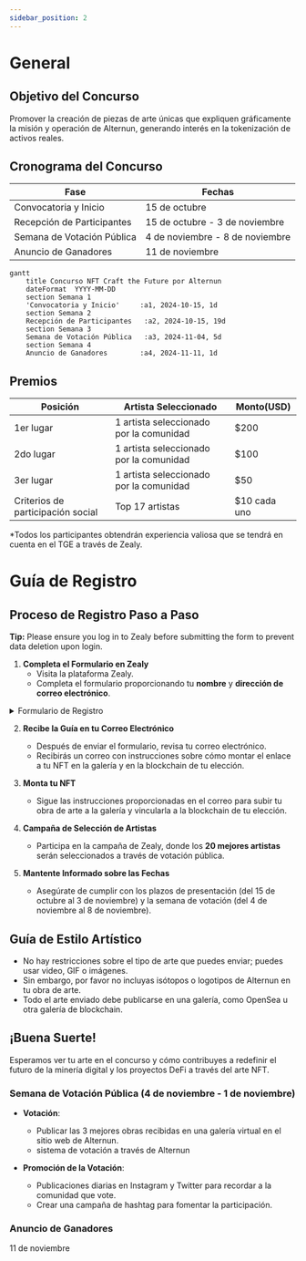 ```yaml
---
sidebar_position: 2
---
```


# General

## Objetivo del Concurso
Promover la creación de piezas de arte únicas que expliquen gráficamente la misión y operación de Alternun, generando interés en la tokenización de activos reales.

## Cronograma del Concurso

| Fase                      | Fechas                    |
| ------------------------- | ------------------------ |
| Convocatoria y Inicio     | 15 de octubre            |
| Recepción de Participantes | 15 de octubre - 3 de noviembre |
| Semana de Votación Pública | 4 de noviembre - 8 de noviembre |
| Anuncio de Ganadores      | 11 de noviembre          |

```mermaid
gantt
    title Concurso NFT Craft the Future por Alternun
    dateFormat  YYYY-MM-DD
    section Semana 1
    'Convocatoria y Inicio'     :a1, 2024-10-15, 1d
    section Semana 2
    Recepción de Participantes   :a2, 2024-10-15, 19d
    section Semana 3
    Semana de Votación Pública   :a3, 2024-11-04, 5d
    section Semana 4
    Anuncio de Ganadores        :a4, 2024-11-11, 1d
```

## Premios

| Posición                     | Artista Seleccionado                     | Monto(USD) |
| ---------------------------- | ---------------------------------------- | ----------- |
| 1er lugar                   | 1 artista seleccionado por la comunidad  | $200        |
| 2do lugar                   | 1 artista seleccionado por la comunidad  | $100        |
| 3er lugar                   | 1 artista seleccionado por la comunidad  | $50         |
| Criterios de participación social | Top 17 artistas                       | $10 cada uno |

*Todos los participantes obtendrán experiencia valiosa que se tendrá en cuenta en el TGE a través de Zealy.

# Guía de Registro

## Proceso de Registro Paso a Paso

**Tip:** Please ensure you log in to Zealy before submitting the form to prevent data deletion upon login.

1. **Completa el Formulario en Zealy**
   - Visita la plataforma Zealy.
   - Completa el formulario proporcionando tu **nombre** y **dirección de correo electrónico**.

<details>
  <summary>Formulario de Registro</summary>

  https://zealy.io/cw/alternun/questboard/c7da4780-1ad0-4ad8-8cb8-affbcff91ab2/1a7427e2-4ac4-4d0f-abb2-23ad8e19e456

</details>

2. **Recibe la Guía en tu Correo Electrónico**
   - Después de enviar el formulario, revisa tu correo electrónico.
   - Recibirás un correo con instrucciones sobre cómo montar el enlace a tu NFT en la galería y en la blockchain de tu elección.

3. **Monta tu NFT**
   - Sigue las instrucciones proporcionadas en el correo para subir tu obra de arte a la galería y vincularla a la blockchain de tu elección.

4. **Campaña de Selección de Artistas**
   - Participa en la campaña de Zealy, donde los **20 mejores artistas** serán seleccionados a través de votación pública.

5. **Mantente Informado sobre las Fechas**
   - Asegúrate de cumplir con los plazos de presentación (del 15 de octubre al 3 de noviembre) y la semana de votación (del 4 de noviembre al 8 de noviembre).

## Guía de Estilo Artístico
- No hay restricciones sobre el tipo de arte que puedes enviar; puedes usar video, GIF o imágenes.
- Sin embargo, por favor no incluyas isótopos o logotipos de Alternun en tu obra de arte.
- Todo el arte enviado debe publicarse en una galería, como OpenSea u otra galería de blockchain.

## ¡Buena Suerte!

Esperamos ver tu arte en el concurso y cómo contribuyes a redefinir el futuro de la minería digital y los proyectos DeFi a través del arte NFT.

### Semana de Votación Pública (4 de noviembre - 1 de noviembre)
- **Votación**:
  - Publicar las 3 mejores obras recibidas en una galería virtual en el sitio web de Alternun.
  - sistema de votación a través de Alternun
  
- **Promoción de la Votación**:
  - Publicaciones diarias en Instagram y Twitter para recordar a la comunidad que vote.
  - Crear una campaña de hashtag para fomentar la participación.

### Anuncio de Ganadores

11 de noviembre
